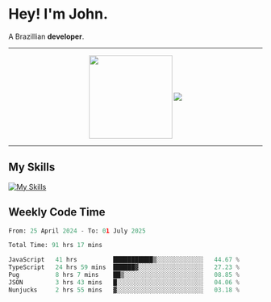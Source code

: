 # Hey! I'm John.

A Brazillian **developer**.

---

<p align="center">
  <img align="center" src="https://github-readme-stats.vercel.app/api?username=joaoiacillo&show_icons=true&locale=en" height="165" />
  <img align="center" src="https://github-readme-stats.vercel.app/api/top-langs/?username=anuraghazra&layout=compact" />
</p>

---

## My Skills

[![My Skills](https://skillicons.dev/icons?i=js,html,css,bootstrap,py,mysql,bash,linux,git,github,vscode,gamemakerstudio)](https://skillicons.dev)

## Weekly Code Time

<!--START_SECTION:waka-->

```python
From: 25 April 2024 - To: 01 July 2025

Total Time: 91 hrs 17 mins

JavaScript   41 hrs          ███████████▒░░░░░░░░░░░░░   44.67 %
TypeScript   24 hrs 59 mins  ██████▓░░░░░░░░░░░░░░░░░░   27.23 %
Pug          8 hrs 7 mins    ██▒░░░░░░░░░░░░░░░░░░░░░░   08.85 %
JSON         3 hrs 43 mins   █░░░░░░░░░░░░░░░░░░░░░░░░   04.06 %
Nunjucks     2 hrs 55 mins   ▓░░░░░░░░░░░░░░░░░░░░░░░░   03.18 %
```

<!--END_SECTION:waka-->
